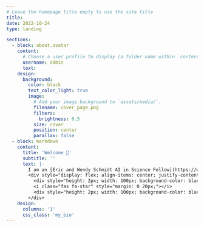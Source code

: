 ```yaml
---
# Leave the homepage title empty to use the site title
title:
date: 2022-10-24
type: landing

sections:
  - block: about.avatar
    content:
      # Choose a user profile to display (a folder name within `content/authors/`)
      username: admin
      text: 
    design:
      background:
        color: black
        text_color_light: true
        image:
          # Add your image background to `assets/media/`.
          filename: cover_page.png
          filters:
            brightness: 0.5
          size: cover
          position: center
          parallax: false
  - block: markdown
    content:
      title: 'Welcome 👋'
      subtitle: ''
      text: |-
        I am an [Eric and Wendy Schmidt AI in Science Fellow](https://www.schmidtfutures.com/our-work/schmidt-ai-in-science-postdocs/) at the National University of Singapore (NUS) working at the intersection of machine learning (ML) and scanning transmission electron microscopy (STEM). Supervised by Prof. [Stephen J. Pennycook](https://scholar.google.com/citations?user=UnDfo6sAAAAJ&hl=en), my dissertation focused on using ML to efficiently identify quantum defects in atomic resolution STEM images. In my current postdoctoral role in Asst. Prof. [Duane Loh](https://scholar.google.com/citations?user=UnDfo6sAAAAJ&hl=en)’s group, I am interested in finding an efficient and explainable ML framework that describes a wide variety of important materials with disorder as a hierarchy of structural motifs.
        <div style="display: flex; align-items: center; justify-content: center;">
          <div style="height: 2px; width: 100px; background-color: black;"></div>
          <i class="fas fa-star" style="margin: 0 20px;"></i>
          <div style="height: 2px; width: 100px; background-color: black;"></div>
        </div>
    design:
      columns: '1'
      css_class: 'my_bio'
---
```

